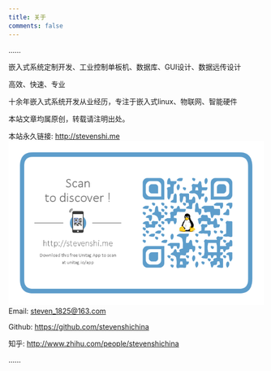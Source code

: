 ```yaml
---
title: 关于
comments: false
---
```

......

嵌入式系统定制开发、工业控制单板机、数据库、GUI设计、数据远传设计

高效、快速、专业

十余年嵌入式系统开发从业经历，专注于嵌入式linux、物联网、智能硬件

本站文章均属原创，转载请注明出处。

本站永久链接:  http://stevenshi.me
![Alt text](qrh.png)
Email:  steven_1825@163.com

Github: https://github.com/stevenshichina

  知乎: http://www.zhihu.com/people/stevenshichina

......


